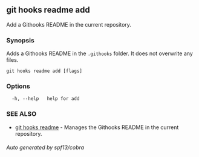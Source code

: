 ## git hooks readme add

Add a Githooks README in the current repository.

### Synopsis

Adds a Githooks README in the `.githooks` folder. It does not overwrite any
files.

```
git hooks readme add [flags]
```

### Options

```
  -h, --help   help for add
```

### SEE ALSO

- [git hooks readme](git_hooks_readme.md) - Manages the Githooks README in the
  current repository.

###### Auto generated by spf13/cobra
